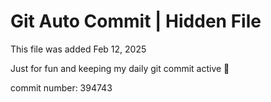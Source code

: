 # Git Auto Commit | Hidden File

This file was added Feb 12, 2025

Just for fun and keeping my daily git commit active 🤪

commit number: 394743

